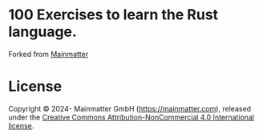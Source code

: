 # 100 Exercises to learn the Rust language.

Forked from [Mainmatter](https://mainmatter.com/rust-consulting/)



# License

Copyright © 2024- Mainmatter GmbH (https://mainmatter.com), released under the
[Creative Commons Attribution-NonCommercial 4.0 International license](https://creativecommons.org/licenses/by-nc/4.0/).
